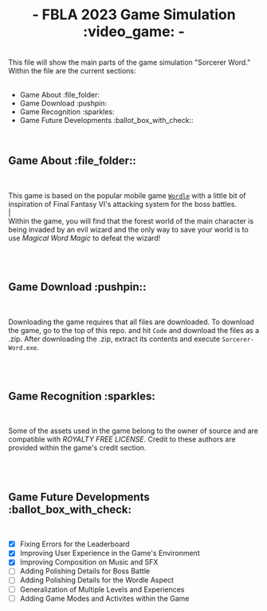 <div align="center">
  <h1>
    - FBLA 2023 Game Simulation :video_game: -
  </h1>
</div>

<br>
This file will show the main parts of the game simulation "Sorcerer Word." Within the file are the current sections:

<br>
<br>

<ul>
  <li>Game About :file_folder:</li>
  <li>Game Download :pushpin:</li>
  <li>Game Recognition :sparkles:</li>
  <li>Game Future Developments :ballot_box_with_check::</li>
</ul>

<br>

<h2>Game About :file_folder::</h2>
<br>

This game is based on the popular mobile game <a href="https://www.nytimes.com/games/wordle/index.html">`Wordle`</a> with a little bit of inspiration of Final Fantasy VI's attacking system for the boss battles.
<br>
|
<br>
Within the game, you will find that the forest world of the main character is being invaded by an evil wizard and the only way to save your world is to use *Magical Word Magic* to defeat the wizard!

<br>
<br>

<h2>Game Download :pushpin::</h2>
<br>

Downloading the game requires that all files are downloaded. To download the game, go to the top of this repo. and hit `Code` and download the files as a .zip. After downloading the .zip, extract its contents and execute `Sorcerer-Word.exe`.

<br>
<br>

<h2>Game Recognition :sparkles:</h2>
<br>

Some of the assets used in the game belong to the owner of source and are compatible with *ROYALTY FREE LICENSE*. Credit to these authors are provided within the game's credit section.

<br>
<br>

<h2>Game Future Developments :ballot_box_with_check:</h2>
<br>

- [x] Fixing Errors for the Leaderboard
- [x] Improving User Experience in the Game's Environment
- [x] Improving Composition on Music and SFX
- [ ] Adding Polishing Details for Boss Battle
- [ ] Adding Polishing Details for the Wordle Aspect
- [ ] Generalization of Multiple Levels and Experiences
- [ ] Adding Game Modes and Activites within the Game
